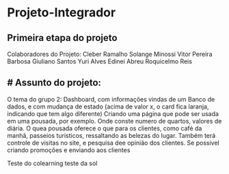 # Projeto-Integrador
## Primeira etapa do projeto
   Colaboradores do Projeto:
   Cleber Ramalho
   Solange Minossi
   Vitor Pereira Barbosa
   Giuliano Santos
   Yuri Alves
   Edinei Abreu
   Roquicelmo Reis
    
## # Assunto do projeto:  
O tema do grupo 2: Dashboard, com informações vindas de um Banco de dados, e com mudança de estado (acima de valor x, o card fica laranja, indicando que tem algo diferente)
Criando  uma página  que pode  ser usada em  uma pousada, por exemplo. Onde conste numero de quartos,  valores de diária. O quea pousada oferece  o que para os clientes, como café da manhã, passeios turisticos, ressaltando as belezas do lugar.
Também terá controle de visitas no site, e pesquisa dee opinião dos clientes.
Se possivel criando promoções e enviando aos clientes

Teste do colearning
teste da sol
